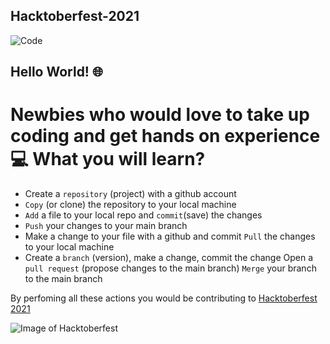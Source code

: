 ## Hacktoberfest-2021

 ![Code](https://pbs.twimg.com/media/FAMndZzUUAIDfgv?format=jpg&name=large)

## Hello World! 🌐  
# Newbies who would love to take up coding and get hands on experience 💻  What you will learn?  

*  Create a ```repository``` (project) with a github account
* ```Copy``` (or clone) the repository to your local machine
* ```Add``` a file to your local repo and ```commit```(save) the changes
* ```Push``` your changes to your main branch
*  Make a change to your file with a github and commit ```Pull``` the changes to your local machine
*  Create a ```branch``` (version), make a change, commit the change Open a ```pull request```
   (propose changes to the main branch) ```Merge``` your branch to the main branch 

 By perfoming all these actions you would be contributing to [Hacktoberfest 2021](https://hacktoberfest.digitalocean.com/)
 
 
 ![Image of Hacktoberfest](https://pbs.twimg.com/media/FAcJLiAVkAg0lBI?format=jpg&name=900x900)
